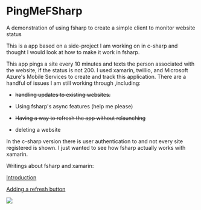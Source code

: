 PingMeFSharp
============

A demonstration of using fsharp to create a simple client to monitor website status

This is a app based on a side-project I am working on in c-sharp and thought I would look at how to make it work in fsharp.

This app pings a site every 10 minutes and texts the person associated with the website, if the status is not 200.
I used xamarin, twillio, and Microsoft Azure's Mobile Services to create and track this application. There are a handful of issues
I am still working through ,including:

- ~~handling updates to existing websites.~~

- Using fsharp's async features (help me please)

- ~~Having a way to refresh the app without relaunching~~

- deleting a website

In the c-sharp version there is user
authentication to and not every site registered is shown. I just wanted to see how fsharp actually works with xamarin.

Writings about fsharp and xamarin:

[Introduction](http://www.trsneed.com/building-a-f-app-using-xamarin/)

[Adding a refresh button](http://www.trsneed.com/add-a-refresh-navigation-button-to-your-xamarin-f-app/)

![](http://images.trsneed.com/blogstuff/fsharp/Screen%20Shot%202014-07-24%20at%209.58.19%20PM.png)
